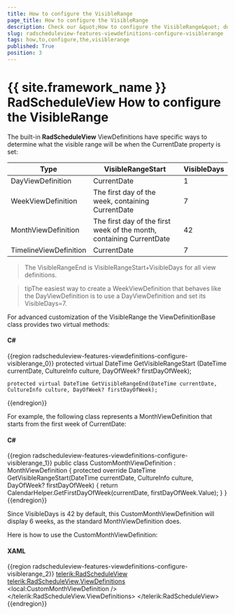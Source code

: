 ```yaml
---
title: How to configure the VisibleRange
page_title: How to configure the VisibleRange
description: Check our &quot;How to configure the VisibleRange&quot; documentation article for the RadScheduleView {{ site.framework_name }} control.
slug: radscheduleview-features-viewdefinitions-configure-visiblerange
tags: how,to,configure,the,visiblerange
published: True
position: 3
---
```


# {{ site.framework_name }} RadScheduleView How to configure the VisibleRange

The built-in __RadScheduleView__ ViewDefinitions have specific ways to determine what the visible range will be when the CurrentDate property is set:

Type	|	VisibleRangeStart	|	VisibleDays
---	|	---	|	---
DayViewDefinition	|	CurrentDate	|	1
WeekViewDefinition	|	The first day of the week, containing CurrentDate	|	7
MonthViewDefinition	|	The first day of the first week of the month, containing CurrentDate	|	42
TimelineViewDefinition	|	CurrentDate	|	7

>The VisibleRangeEnd is VisibleRangeStart+VisibleDays for all view definitions.

>tipThe easiest way to create a WeekViewDefinition that behaves like the DayViewDefinition is to use a DayViewDefinition and set its VisibleDays=7.

For advanced customization of the VisibleRange the ViewDefinitionBase class provides two virtual methods:				

#### __C#__

{{region radscheduleview-features-viewdefinitions-configure-visiblerange_0}}
	protected virtual DateTime GetVisibleRangeStart (DateTime currentDate, CultureInfo culture, DayOfWeek? firstDayOfWeek);

	protected virtual DateTime GetVisibleRangeEnd(DateTime currentDate, CultureInfo culture, DayOfWeek? firstDayOfWeek);
{{endregion}}

For example, the following class represents a MonthViewDefinition that starts from the first week of CurrentDate:   				

#### __C#__

{{region radscheduleview-features-viewdefinitions-configure-visiblerange_1}}
	public class CustomMonthViewDefinition : MonthViewDefinition
	{
		protected override DateTime GetVisibleRangeStart(DateTime currentDate, CultureInfo culture, DayOfWeek? firstDayOfWeek)
		{
			return CalendarHelper.GetFirstDayOfWeek(currentDate, firstDayOfWeek.Value);
		}
	}
{{endregion}}

Since VisibleDays is 42 by default, this CustomMonthViewDefinition will display 6 weeks, as the standard MonthViewDefinition does.

Here is how to use the CustomMonthViewDefinition:

#### __XAML__

{{region radscheduleview-features-viewdefinitions-configure-visiblerange_2}}
	<telerik:RadScheduleView>
		<telerik:RadScheduleView.ViewDefinitions>
			<local:CustomMonthViewDefinition />
		</telerik:RadScheduleView.ViewDefinitions>
	</telerik:RadScheduleView>
{{endregion}}
